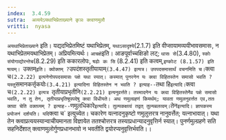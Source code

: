 ```yaml
---
index:  3.4.59
sutra:  अव्ययेऽयथाभिप्रेताख्याने कृञः क्त्वाणमुलौ
vritti:  nyasa
---
```


`अयथाभिप्रेताख्याने` इति। यद्यदभिप्रेतमिष्टं यथाभिप्रेतम्, `यथाऽसादृश्ये`(2.1.7) इति वीप्सायामव्ययीभावसमासः, न यथाभिप्रेतमयथाभिप्रेतम्। अप्रियमित्यर्थः। `आचक्षे`इति। आङपूर्वाच्चक्षिङो लट्; `थासः से`(3.4.80), `स्कोः संयोगाद्योरन्तेच`(8.2.29) इति ककारलोपः, `षढोः कः सि` (8.2.41) इति कत्वम्,`इण्कोःट (8.1.57) इति षत्वम्।
`उक्तम्` इति। क्वोक्तम् ? `उपदंशस्तृतीयायाम्` (3.4.47) इत्यत्र। उपपदसमासार्थं वचनमिति च। `क्त्वा च` (2.2.22) इत्यनेनोपपदसमासः पक्षे यथा स्यात्। कस्मात् पुनरनेन यः क्त्वा विहितस्तेन समासो भवति ? यस्तु `समानकर्त्तृकयोः` (3.4.21) इत्यादिना विहितस्तेन न भवति ? इत्याह-- `तथा हि` इत्यादि। `क्त्वा च`(2.2.22) इत्यत्र `तृतीयाप्रभृतीनि` (2.2.21) इत्यनुवर्त्तते। तस्मादनेन यः क्त्वा विहितस्तेनैव पक्षे समासो भवति, न तु तेन, तृतीयाप्रभृतिषूपपदेषु क्त्वा विधीयते। अथ णमुल्ग्रहणं किमर्थम्; यावता णमुलनुवर्त्तत एव,ततः क्तवा चेति वक्तव्यम् ? इत्याह-- `णमुलधिकारे` इत्यादि। तुल्यकक्षत्वं तद्वत् तुल्यबलत्वम्। `तेन` इत्यादि। ज्ञापकस्य प्रयोजनं दर्शयति। यदि `क्त्वा च` इत्युच्येत। चकारेण यत्नादनुकृष्टो णमुलुत्तरत्र नानुवर्त्तेत; यत्नाभावात्। यथा तेन क्त्वाप्रत्ययस्यान्वाचीयमानता विज्ञायेत ततश्चोत्तरत्र तस्याप्रधान्यादनुवृत्तिर्न स्यात्। पुनर्णमुल्ग्रहणे सति सहनिर्देशात् क्त्वाणमुलोर्गुणप्रधानभावो न भवतीति द्वयोरप्यनुवृत्तिर्भवति।।

